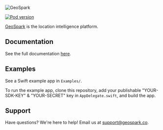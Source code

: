 ![GeoSpark](https://raw.githubusercontent.com/geosparklabs/geospark-sdk-ios/master/logo.png?v=3)

[![Pod version](https://badge.fury.io/co/GeoSpark.svg)](https://badge.fury.io/co/GeoSpark)

[GeoSpark](https://geospark.co) is the location intelligence platform.

## Documentation

See the full documentation [here](https://docs.geospark.co/ios).

## Examples

See a Swift example app in `Examples/`.

To run the example app, clone this repository, add your publishable "YOUR-SDK-KEY" & "YOUR-SECRET" key in `AppDelegate.swift`, and build the app.

## Support

Have questions? We're here to help! Email us at [support@geospark.co](mailto:support@geospark.co).
